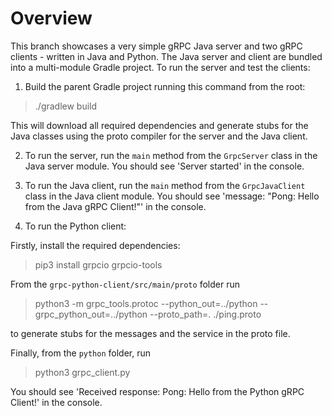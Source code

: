 # Overview
This branch showcases a very simple gRPC Java server and two gRPC clients - written in Java and Python. The Java server
and client are bundled into a multi-module Gradle project.
To run the server and test the clients:
1. Build the parent Gradle project running this command from the root:


>./gradlew build
   
This will download all required dependencies and generate stubs for the Java classes
using the proto compiler for the server and the Java client.

2. To run the server, run the <code>main</code> method from the <code>GrpcServer</code> class in the Java server module.
You should see 'Server started' in the console.

3. To run the Java client, run the <code>main</code> method from the <code>GrpcJavaClient</code> class in the
Java client module. You should see 'message: "Pong: Hello from the Java gRPC Client!"' in the console.

4. To run the Python client:

Firstly, install the required dependencies:
> pip3 install grpcio grpcio-tools

From the <code>grpc-python-client/src/main/proto</code> folder run
> python3 -m grpc_tools.protoc --python_out=../python --grpc_python_out=../python --proto_path=. ./ping.proto

to generate stubs for the messages and the service in the proto file.

Finally, from the <code>python</code> folder, run
> python3 grpc_client.py

You should see 'Received response: Pong: Hello from the Python gRPC Client!' in the console.